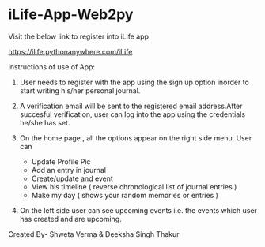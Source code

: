 # iLife-App-Web2py

Visit the below link to register into iLife app

https://ilife.pythonanywhere.com/iLife

Instructions of use of App:

1. User needs to register with the app using the sign up option inorder to start writing his/her personal journal.

2. A verification email will be sent to the registered email address.After succesful verification, user can log into the app using the credentials he/she has set.

3. On the home page , all the options appear on the right side menu. User can
	- Update Profile Pic
	- Add an entry in journal 
	- Create/update and event
	- View his timeline  ( reverse chronological list of journal entries )
	- Make my day  ( shows your random memories or entries ) 

4. On the left side user can see upcoming events i.e. the events which user has created and are upcoming.


Created By-
Shweta Verma & Deeksha Singh Thakur
